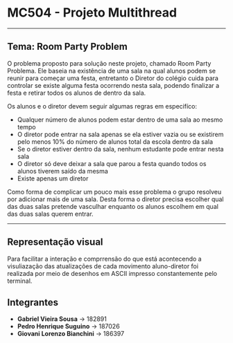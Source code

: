 # MC504 - Projeto Multithread

---

## Tema: Room Party Problem

O problema proposto para solução neste projeto, chamado Room Party Problema. Ele baseia na existência de uma sala na qual alunos podem se reunir para começar uma festa, entretanto o Diretor do colégio cuida para controlar se existe alguma festa ocorrendo nesta sala, podendo finalizar a festa e retirar todos os alunos de dentro da sala.

Os alunos e o diretor devem seguir algumas regras em especifíco:

- Qualquer número de alunos podem estar dentro de uma sala ao mesmo tempo
- O diretor pode entrar na sala apenas se ela estiver vazia ou se existirem pelo menos 10% do número de alunos total da escola dentro da sala
- Se o diretor estiver dentro da sala, nenhum estudante pode entrar nesta sala
- O diretor só deve deixar a sala que parou a festa quando todos os alunos tiverem saído da mesma
- Existe apenas um diretor

Como forma de complicar um pouco mais esse problema o grupo resolveu por adicionar mais de uma sala. Desta forma o diretor precisa escolher qual das duas salas pretende vasculhar enquanto os alunos escolhem em qual das duas salas querem entrar.

---

## Representação visual

Para facilitar a interação e comprrensão do que está acontecendo a visuliazação das atualizações de cada movimento aluno-diretor foi realizada por meio de desenhos em ASCII impresso constantemente pelo terminal.



## Integrantes

- **Gabriel Vieira Sousa** -> 182891
- **Pedro Henrique Suguino** -> 187026
- **Giovani Lorenzo Bianchini** -> 186397


